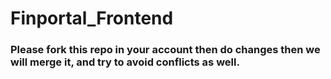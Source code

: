 # Finportal_Frontend

### Please fork this repo in your account then do changes then we will merge it, and try to avoid conflicts as well.
